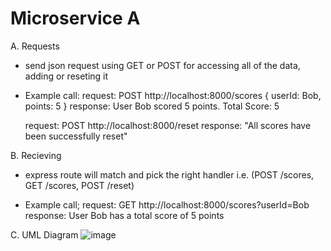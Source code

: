 # Microservice A

A. Requests

  - send json request using GET or POST for accessing all of the data, adding or reseting it
  - Example call:
      request: POST http://localhost:8000/scores
     {
      userId: Bob,
      points: 5
    }
      response: User Bob scored 5 points. Total Score: 5

    request: POST http://localhost:8000/reset
    response: "All scores have been successfully reset"


B. Recieving 

  - express route will match and pick the right handler i.e. (POST /scores, GET /scores, POST /reset)

  - Example call;
      request: GET http://localhost:8000/scores?userId=Bob
      response: User Bob has a total score of 5 points



C. UML Diagram
![image](https://github.com/user-attachments/assets/8086acf3-c934-4814-b047-1f0d4de3ea5c)
